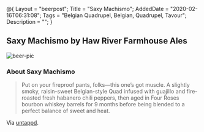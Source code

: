 @{
 Layout = "beerpost";
 Title = "Saxy Machismo";
 AddedDate = "2020-02-16T06:31:08";
 Tags = "Belgian Quadrupel, Belgian, Quadrupel, Tavour";
 Description = "";
 }
 

## Saxy Machismo by Haw River Farmhouse Ales

![beer-pic]

### About Saxy Machismo

> Put on your fireproof pants, folks—this one’s got muscle. A slightly smoky, raisin-sweet Belgian-style Quad infused with guajillo and fire-roasted fresh habanero chili peppers, then aged in Four Roses bourbon whiskey barrels for 9 months before being blended to a perfect balance of sweet and heat.

Via [untappd][untappd-url].

[untappd-url]: <https://untappd.com//b/haw-river-farmhouse-ales-saxy-machismo/551993>
[beer-pic]: https://jasonpowley.com/assets/img/2020-02-16-saxy-machismo.jpeg "Saxy Machismo by Haw River Farmhouse Ales"

